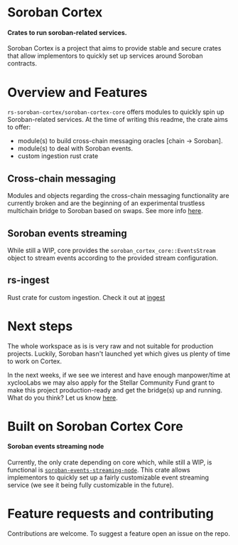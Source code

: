 # Soroban Cortex

#### Crates to run soroban-related services.

Soroban Cortex is a project that aims to provide stable and secure crates that allow implementors to quickly set up services around Soroban contracts.

# Overview and Features

`rs-soroban-cortex/soroban-cortex-core` offers modules to quickly spin up Soroban-related services. At the time of writing this readme, the crate aims to offer:
- module(s) to build cross-chain messaging oracles [chain -> Soroban].
- module(s) to deal with Soroban events.
- custom ingestion rust crate

## Cross-chain messaging

Modules and objects regarding the cross-chain messaging functionality are currently broken and are the beginning of an experimental trustless multichain bridge to Soroban based on swaps. See more info [here](https://github.com/xycloo/rs-soroban-cortex/tree/main/cross-chain-bridge). 

## Soroban events streaming

While still a WIP, core provides the `soroban_cortex_core::EventsStream` object to stream events according to the provided stream configuration.

## rs-ingest
Rust crate for custom ingestion. Check it out at [ingest](https://github.com/xycloo/rs-soroban-cortex/tree/main/ingest)


# Next steps
The whole workspace as is is very raw and not suitable for production projects. Luckily, Soroban hasn't launched yet which gives us plenty of time to work on Cortex.

In the next weeks, if we see we interest and have enough manpower/time at xyclooLabs we may also apply for the Stellar Community Fund grant to make this project production-ready and get the bridge(s) up and running. What do you think? Let us know [here](https://github.com/xycloo/rs-soroban-cortex/discussions/1).

# Built on Soroban Cortex Core

#### Soroban events streaming node

Currently, the only crate depending on core which, while still a WIP, is functional is [`soroban-events-streaming-node`](https://github.com/xycloo/rs-soroban-cortex/tree/main/soroban-events-streaming-node). This crate allows implementors to quickly set up a fairly customizable event streaming service (we see it being fully customizable in the future).


# Feature requests and contributing

Contributions are welcome. To suggest a feature open an issue on the repo.
